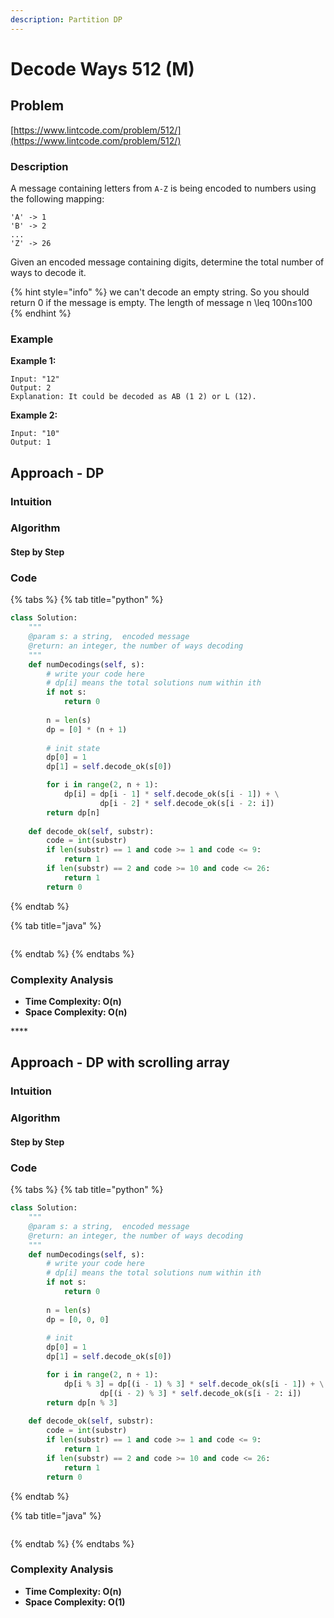 ```yaml
---
description: Partition DP
---
```


# Decode Ways 512 \(M\)

## Problem

[https://www.lintcode.com/problem/512/](https://www.lintcode.com/problem/512/)

### Description

A message containing letters from `A-Z` is being encoded to numbers using the following mapping:

```text
'A' -> 1
'B' -> 2
...
'Z' -> 26
```

Given an encoded message containing digits, determine the total number of ways to decode it.

{% hint style="info" %}
we can't decode an empty string. So you should return 0 if the message is empty. The length of message n \leq 100n≤100
{% endhint %}

### Example

**Example 1:**

```text
Input: "12"
Output: 2
Explanation: It could be decoded as AB (1 2) or L (12).
```

**Example 2:**

```text
Input: "10"
Output: 1
```

## Approach - DP

### Intuition

### Algorithm

#### Step by Step

### Code

{% tabs %}
{% tab title="python" %}
```python
class Solution:
    """
    @param s: a string,  encoded message
    @return: an integer, the number of ways decoding
    """
    def numDecodings(self, s):
        # write your code here
        # dp[i] means the total solutions num within ith
        if not s:
            return 0
        
        n = len(s)
        dp = [0] * (n + 1)
        
        # init state
        dp[0] = 1
        dp[1] = self.decode_ok(s[0])

        for i in range(2, n + 1):
            dp[i] = dp[i - 1] * self.decode_ok(s[i - 1]) + \
                    dp[i - 2] * self.decode_ok(s[i - 2: i])
        return dp[n]
    
    def decode_ok(self, substr):
        code = int(substr)
        if len(substr) == 1 and code >= 1 and code <= 9:
            return 1
        if len(substr) == 2 and code >= 10 and code <= 26:
            return 1
        return 0
```
{% endtab %}

{% tab title="java" %}
```

```
{% endtab %}
{% endtabs %}

### Complexity Analysis

* **Time Complexity: O\(n\)**
* **Space Complexity: O\(n\)**

\*\*\*\*

## Approach - DP with scrolling array

### Intuition

### Algorithm

#### Step by Step

### Code

{% tabs %}
{% tab title="python" %}
```python
class Solution:
    """
    @param s: a string,  encoded message
    @return: an integer, the number of ways decoding
    """
    def numDecodings(self, s):
        # write your code here
        # dp[i] means the total solutions num within ith
        if not s:
            return 0
        
        n = len(s)
        dp = [0, 0, 0]
        
        # init
        dp[0] = 1
        dp[1] = self.decode_ok(s[0])

        for i in range(2, n + 1):
            dp[i % 3] = dp[(i - 1) % 3] * self.decode_ok(s[i - 1]) + \
                    dp[(i - 2) % 3] * self.decode_ok(s[i - 2: i])
        return dp[n % 3]
    
    def decode_ok(self, substr):
        code = int(substr)
        if len(substr) == 1 and code >= 1 and code <= 9:
            return 1
        if len(substr) == 2 and code >= 10 and code <= 26:
            return 1
        return 0
```
{% endtab %}

{% tab title="java" %}
```

```
{% endtab %}
{% endtabs %}

### Complexity Analysis

* **Time Complexity: O\(n\)**
* **Space Complexity: O\(1\)**

